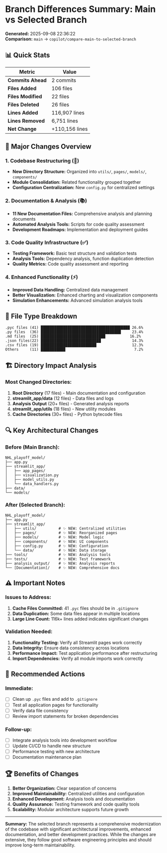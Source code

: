 # Branch Differences Summary: Main vs Selected Branch

**Generated:** 2025-09-08 22:36:22  
**Comparison:** `main` → `copilot/compare-main-to-selected-branch`

## 📊 Quick Stats

| Metric | Value |
|--------|-------|
| **Commits Ahead** | 2 commits |
| **Files Added** | 106 files |
| **Files Modified** | 22 files |
| **Files Deleted** | 26 files |
| **Lines Added** | 116,907 lines |
| **Lines Removed** | 6,751 lines |
| **Net Change** | +110,156 lines |

## 🎯 Major Changes Overview

### 1. Codebase Restructuring (🔄)
- **New Directory Structure:** Organized into `utils/`, `pages/`, `models/`, `components/`
- **Module Consolidation:** Related functionality grouped together
- **Configuration Centralization:** New `config.py` for centralized settings

### 2. Documentation & Analysis (📚)
- **11 New Documentation Files:** Comprehensive analysis and planning documents
- **Automated Analysis Tools:** Scripts for code quality assessment
- **Development Roadmaps:** Implementation and deployment guides

### 3. Code Quality Infrastructure (✅)
- **Testing Framework:** Basic test structure and validation tests
- **Analysis Tools:** Dependency analysis, function duplication detection
- **Quality Metrics:** Code quality assessment and reporting

### 4. Enhanced Functionality (⚡)
- **Improved Data Handling:** Centralized data management
- **Better Visualization:** Enhanced charting and visualization components
- **Simulation Enhancements:** Advanced simulation analysis tools

## 📁 File Type Breakdown

```
.pyc files (41) ████████████████████████████████████████ 26.6%
.py files  (36) ████████████████████████████████████     23.4%
.md files  (25) █████████████████████████████           16.2%
.json files(22) ███████████████████████████              14.3%
.csv files (19) █████████████████████████                12.3%
Others     (11) ███████████                               7.2%
```

## 🏗️ Directory Impact Analysis

### Most Changed Directories:
1. **Root Directory** (17 files) - Main documentation and configuration
2. **streamlit_app/data** (12 files) - Data files and logs
3. **Analysis Output** (20+ files) - Generated analysis reports
4. **streamlit_app/utils** (18 files) - New utility modules
5. **Cache Directories** (30+ files) - Python bytecode files

## 🔍 Key Architectural Changes

### Before (Main Branch):
```
NHL_playoff_model/
├── app.py
├── streamlit_app/
│   ├── app_pages/
│   ├── visualization.py
│   ├── model_utils.py
│   └── data_handlers.py
├── data/
└── models/
```

### After (Selected Branch):
```
NHL_playoff_model/
├── app.py
├── streamlit_app/
│   ├── utils/          # ✨ NEW: Centralized utilities
│   ├── pages/          # ✨ NEW: Reorganized pages
│   ├── models/         # ✨ NEW: Model logic
│   ├── components/     # ✨ NEW: UI components
│   ├── config.py       # ✨ NEW: Configuration
│   └── data/           # ✨ NEW: Data storage
├── tools/              # ✨ NEW: Analysis tools
├── tests/              # ✨ NEW: Test framework
├── analysis_output/    # ✨ NEW: Analysis reports
└── [Documentation]/    # ✨ NEW: Comprehensive docs
```

## ⚠️ Important Notes

### Issues to Address:
1. **Cache Files Committed:** 41 `.pyc` files should be in `.gitignore`
2. **Data Duplication:** Some data files appear in multiple locations
3. **Large Line Count:** 116k+ lines added indicates significant changes

### Validation Needed:
1. **Functionality Testing:** Verify all Streamlit pages work correctly
2. **Data Integrity:** Ensure data consistency across locations
3. **Performance Impact:** Test application performance after restructuring
4. **Import Dependencies:** Verify all module imports work correctly

## 🎯 Recommended Actions

### Immediate:
- [ ] Clean up `.pyc` files and add to `.gitignore`
- [ ] Test all application pages for functionality
- [ ] Verify data file consistency
- [ ] Review import statements for broken dependencies

### Follow-up:
- [ ] Integrate analysis tools into development workflow
- [ ] Update CI/CD to handle new structure
- [ ] Performance testing with new architecture
- [ ] Documentation maintenance plan

## 🏆 Benefits of Changes

1. **Better Organization:** Clear separation of concerns
2. **Improved Maintainability:** Centralized utilities and configuration
3. **Enhanced Development:** Analysis tools and documentation
4. **Quality Assurance:** Testing framework and code quality tools
5. **Scalability:** Modular architecture supports future growth

---

**Summary:** The selected branch represents a comprehensive modernization of the codebase with significant architectural improvements, enhanced documentation, and better development practices. While the changes are extensive, they follow good software engineering principles and should improve long-term maintainability.